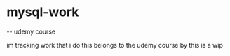 # mysql-work

-- udemy course

im tracking work that i do this belongs to the udemy course by
this is a wip
